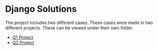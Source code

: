 # Django Solutions

The project includes two different cases. These cases were made in two different projects. These can be viewed under their own folder.

- [Q1 Project](https://github.com/maviionur/django-solutions/tree/main/Q1)
- [Q2 Project](https://github.com/maviionur/django-solutions/tree/main/Q2)